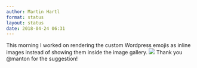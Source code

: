 ```yaml
---
author: Martin Hartl
format: status
layout: status
date: 2018-04-24 06:31
---
```

This morning I worked on rendering the custom Wordpress emojis as inline images instead of showing them inside the image gallery. ![](http://share.hartl.co/png_2018-04-24_04-27-41_1.png)
Thank you @manton for the suggestion!
